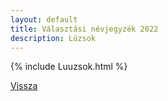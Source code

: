```yaml
---
layout: default
title: Választási névjegyzék 2022
description: Lúzsok
---
```


{% include Luuzsok.html %}

[Vissza](./)